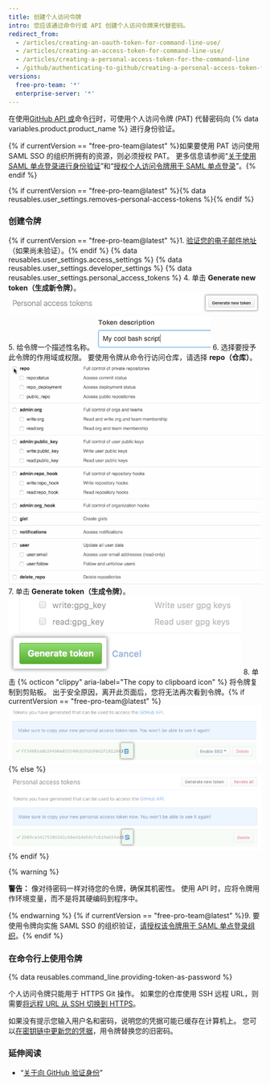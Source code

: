 ```yaml
---
title: 创建个人访问令牌
intro: 您应该通过命令行或 API 创建个人访问令牌来代替密码。
redirect_from:
  - /articles/creating-an-oauth-token-for-command-line-use/
  - /articles/creating-an-access-token-for-command-line-use/
  - /articles/creating-a-personal-access-token-for-the-command-line
  - /github/authenticating-to-github/creating-a-personal-access-token-for-the-command-line
versions:
  free-pro-team: '*'
  enterprise-server: '*'
---
```


在使用[GitHub API 或](/v3/auth/#via-oauth-and-personal-access-tokens)命令[行](#using-a-token-on-the-command-line)时，可使用个人访问令牌 (PAT) 代替密码向 {% data variables.product.product_name %} 进行身份验证。

{% if currentVersion == "free-pro-team@latest" %}如果要使用 PAT 访问使用 SAML SSO 的组织所拥有的资源，则必须授权 PAT。 更多信息请参阅“[关于使用 SAML 单点登录进行身份验证](/articles/about-authentication-with-saml-single-sign-on)”和“[授权个人访问令牌用于 SAML 单点登录](/articles/authorizing-a-personal-access-token-for-use-with-saml-single-sign-on)”。{% endif %}

{% if currentVersion == "free-pro-team@latest" %}{% data reusables.user_settings.removes-personal-access-tokens %}{% endif %}

### 创建令牌

{% if currentVersion == "free-pro-team@latest" %}1. [验证您的电子邮件地址](/articles/verifying-your-email-address)（如果尚未验证）。{% endif %}
{% data reusables.user_settings.access_settings %}
{% data reusables.user_settings.developer_settings %}
{% data reusables.user_settings.personal_access_tokens %}
4. 单击 **Generate new token（生成新令牌）**。 ![生成新令牌按钮](/assets/images/help/settings/generate_new_token.png)
5. 给令牌一个描述性名称。 ![令牌说明字段](/assets/images/help/settings/token_description.png)
6. 选择要授予此令牌的作用域或权限。 要使用令牌从命令行访问仓库，请选择 **repo（仓库）**。 ![选择令牌作用域](/assets/images/help/settings/token_scopes.gif)
7. 单击 **Generate token（生成令牌）**。 ![生成令牌按钮](/assets/images/help/settings/generate_token.png)
8. 单击 {% octicon "clippy" aria-label="The copy to clipboard icon" %} 将令牌复制到剪贴板。 出于安全原因，离开此页面后，您将无法再次看到令牌。{% if currentVersion == "free-pro-team@latest" %} ![新创建的令牌](/assets/images/help/settings/personal_access_tokens.png){% else %}
![新创建的令牌](/assets/images/help/settings/personal_access_tokens_ghe.png){% endif %}

   {% warning %}

   **警告：** 像对待密码一样对待您的令牌，确保其机密性。 使用 API 时，应将令牌用作环境变量，而不是将其硬编码到程序中。

   {% endwarning %}
{% if currentVersion == "free-pro-team@latest" %}9. 要使用令牌向实施 SAML SSO 的组织验证，[请授权该令牌用于 SAML 单点登录组织](/articles/authorizing-a-personal-access-token-for-use-with-saml-single-sign-on)。{% endif %}

### 在命令行上使用令牌

{% data reusables.command_line.providing-token-as-password %}

个人访问令牌只能用于 HTTPS Git 操作。 如果您的仓库使用 SSH 远程 URL，则需要[将远程 URL 从 SSH 切换到 HTTPS](/articles/changing-a-remote-s-url/#switching-remote-urls-from-ssh-to-https)。

如果没有提示您输入用户名和密码，说明您的凭据可能已缓存在计算机上。 您可以[在密钥链中更新您的凭据](/articles/updating-credentials-from-the-osx-keychain)，用令牌替换您的旧密码。

### 延伸阅读

- “[关于向 GitHub 验证身份](/github/authenticating-to-github/about-authentication-to-github)”
